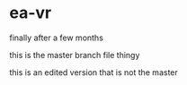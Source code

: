 # ea-vr
finally after a few months


this is the master branch file thingy

this is an edited version that is not the master

